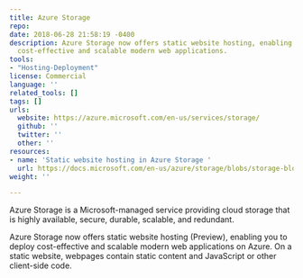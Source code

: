 ```yaml
---
title: Azure Storage
repo: 
date: 2018-06-28 21:58:19 -0400
description: Azure Storage now offers static website hosting, enabling you to deploy
  cost-effective and scalable modern web applications.
tools:
- "Hosting-Deployment"
license: Commercial
language: ''
related_tools: []
tags: []
urls:
  website: https://azure.microsoft.com/en-us/services/storage/
  github: ''
  twitter: ''
  other: ''
resources:
- name: 'Static website hosting in Azure Storage '
  url: https://docs.microsoft.com/en-us/azure/storage/blobs/storage-blob-static-website
weight: ''

---
```

Azure Storage is a Microsoft-managed service providing cloud storage that is highly available, secure, durable, scalable, and redundant.

Azure Storage now offers static website hosting (Preview), enabling you to deploy cost-effective and scalable modern web applications on Azure. On a static website, webpages contain static content and JavaScript or other client-side code.